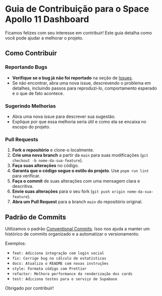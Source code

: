 # Guia de Contribuição para o Space Apollo 11 Dashboard

Ficamos felizes com seu interesse em contribuir! Este guia detalha como você pode ajudar a melhorar o projeto.

## Como Contribuir

### Reportando Bugs

- **Verifique se o bug já não foi reportado** na seção de [Issues](https://github.com/nickgrowthhack/spaceapollo11/issues).
- Se não encontrar, abra uma nova issue, descrevendo o problema em detalhes, incluindo passos para reproduzi-lo, comportamento esperado e o que de fato acontece.

### Sugerindo Melhorias

- Abra uma nova issue para descrever sua sugestão.
- Explique por que essa melhoria seria útil e como ela se encaixa no escopo do projeto.

### Pull Requests

1.  **Fork o repositório** e clone-o localmente.
2.  **Crie uma nova branch** a partir da `main` para suas modificações (`git checkout -b nome-da-sua-feature`).
3.  **Faça suas alterações** no código.
4.  **Garanta que o código segue o estilo do projeto**. Use `pnpm run lint` para verificar.
5.  **Faça o commit** de suas alterações com uma mensagem clara e descritiva.
6.  **Envie suas alterações** para o seu fork (`git push origin nome-da-sua-feature`).
7.  **Abra um Pull Request** para a branch `main` do repositório original.

## Padrão de Commits

Utilizamos o padrão [Conventional Commits](https://www.conventionalcommits.org/en/v1.0.0/). Isso nos ajuda a manter um histórico de commits organizado e a automatizar o versionamento.

Exemplos:

- `feat: Adiciona integração com login social`
- `fix: Corrige bug no cálculo de estatísticas`
- `docs: Atualiza o README com novas instruções`
- `style: Formata código com Prettier`
- `refactor: Melhora performance da renderização dos cards`
- `test: Adiciona testes para o serviço de Supabase`

Obrigado por contribuir!
